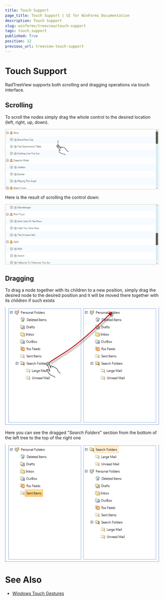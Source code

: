 ```yaml
---
title: Touch Support
page_title: Touch Support | UI for WinForms Documentation
description: Touch Support
slug: winforms/treeview/touch-support
tags: touch,support
published: True
position: 12
previous_url: treeview-touch-support
---
```


# Touch Support



RadTreeView supports both scrolling and dragging operations via touch interface.

## Scrolling

To scroll the nodes simply drag the whole control to the desired location (left, right, up, down).

![treeview-touch-support 001](images/treeview-touch-support001.png)

Here is the result of scrolling the control down:

![treeview-touch-support 002](images/treeview-touch-support002.png)

## Dragging

To drag a node together with its children to a new position, simply drag the desired node to the desired position and it will be moved there together with its children if such exists

![treeview-touch-support 003](images/treeview-touch-support003.png)

Here you can see the dragged "*Search Folders*" section from the bottom of the left tree to the top of the right one

![treeview-touch-support 004](images/treeview-touch-support004.png)

# See Also

 * [Windows Touch Gestures](http://msdn.microsoft.com/en-us/library/windows/desktop/dd940543(v=vs.85).aspx)
